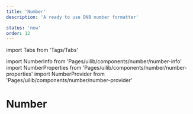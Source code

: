 ```yaml
---
title: 'Number'
description: 'A ready to use DNB number formatter'

status: 'new'
order: 12
---
```


import Tabs from 'Tags/Tabs'

import NumberInfo from 'Pages/uilib/components/number/number-info'
import NumberProperties from 'Pages/uilib/components/number/number-properties'
import NumberProvider from 'Pages/uilib/components/number/number-provider'

# Number

<Tabs>
  <Tabs.Content>
    <NumberInfo />
  </Tabs.Content>
  <Tabs.Content>
    <NumberProperties />
  </Tabs.Content>
  <Tabs.Content title="Provider">
    <NumberProvider />
  </Tabs.Content>
</Tabs>

